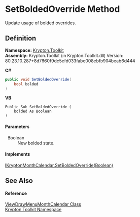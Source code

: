 # SetBoldedOverride Method


Update usage of bolded overrides.



## Definition
**Namespace:** <a href="79d2eac2-21f4-54ff-7552-b20c33c30600.md">Krypton.Toolkit</a>  
**Assembly:** Krypton.Toolkit (in Krypton.Toolkit.dll) Version: 80.23.10.287+8d7660f9dc5efd033fabe008ebfb904beab6d444

**C#**
``` C#
public void SetBoldedOverride(
	bool bolded
)
```
**VB**
``` VB
Public Sub SetBoldedOverride ( 
	bolded As Boolean
)
```



#### Parameters
<dl><dt>  Boolean</dt><dd>New bolded state.</dd></dl>

#### Implements
<a href="2c56b329-195a-45f6-dd98-120c13576661.md">IKryptonMonthCalendar.SetBoldedOverride(Boolean)</a>  


## See Also


#### Reference
<a href="f1bdff9a-7205-8480-b790-269da41f6524.md">ViewDrawMenuMonthCalendar Class</a>  
<a href="79d2eac2-21f4-54ff-7552-b20c33c30600.md">Krypton.Toolkit Namespace</a>  
